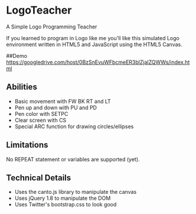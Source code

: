 LogoTeacher
===========

A Simple Logo Programming Teacher

If you learned to program in Logo like me you'll like this simulated Logo environment written in HTML5 and JavaScript using the HTML5 Canvas.

##Demo
https://googledrive.com/host/0BzSnEvuWFbcmeER3blZjalZQWWs/index.html

## Abilities
* Basic movement with FW BK RT and LT
* Pen up and down with PU and PD
* Pen color with SETPC 
* Clear screen with CS
* Special ARC function for drawing circles/ellipses

## Limitations
No REPEAT statement or variables are supported (yet).

## Technical Details
* Uses the canto.js library to manipulate the canvas
* Uses jQuery 1.8 to manipulate the DOM
* Uses Twitter's bootstrap.css to look good
